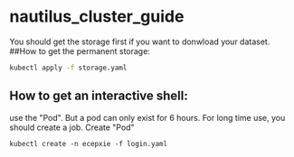 # nautilus_cluster_guide
You should get the storage first if you want to donwload your dataset.
##How to get the permanent storage:
```bash
kubectl apply -f storage.yaml
```
## How to get an interactive shell:
use the "Pod". But a pod can only exist for 6 hours. For long time use, you should create a job.
Create "Pod"
```
kubectl create -n ecepxie -f login.yaml
```

